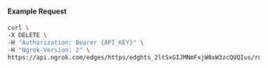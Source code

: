 <!-- Code generated for API Clients. DO NOT EDIT. -->

#### Example Request

```bash
curl \
-X DELETE \
-H "Authorization: Bearer {API_KEY}" \
-H "Ngrok-Version: 2" \
https://api.ngrok.com/edges/https/edghts_2ltSxGIJMNmFxjW0xW3zcQUQIus/routes/edghtsrt_2ltSxGj4q1AvO2TcDk669Y5l50d/saml
```
